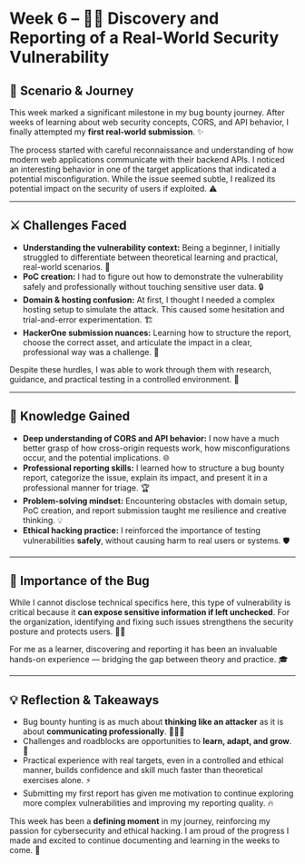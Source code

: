 # Week 6  – 🕵️‍♂️ Discovery and Reporting of a Real-World Security Vulnerability



## **🚀 Scenario & Journey**

This week marked a significant milestone in my bug bounty journey. After weeks of learning about web security concepts, CORS, and API behavior, I finally attempted my **first real-world submission**. ✨

The process started with careful reconnaissance and understanding of how modern web applications communicate with their backend APIs. I noticed an interesting behavior in one of the target applications that indicated a potential misconfiguration. While the issue seemed subtle, I realized its potential impact on the security of users if exploited. ⚠️

---

## **⚔️ Challenges Faced**

* **Understanding the vulnerability context:** Being a beginner, I initially struggled to differentiate between theoretical learning and practical, real-world scenarios. 🤔
* **PoC creation:** I had to figure out how to demonstrate the vulnerability safely and professionally without touching sensitive user data. 🔒
* **Domain & hosting confusion:** At first, I thought I needed a complex hosting setup to simulate the attack. This caused some hesitation and trial-and-error experimentation. 🏗️
* **HackerOne submission nuances:** Learning how to structure the report, choose the correct asset, and articulate the impact in a clear, professional way was a challenge. 📝

Despite these hurdles, I was able to work through them with research, guidance, and practical testing in a controlled environment. 💪

---

## **🧠 Knowledge Gained**

* **Deep understanding of CORS and API behavior:** I now have a much better grasp of how cross-origin requests work, how misconfigurations occur, and the potential implications. 🌐
* **Professional reporting skills:** I learned how to structure a bug bounty report, categorize the issue, explain its impact, and present it in a professional manner for triage. 🏆
* **Problem-solving mindset:** Encountering obstacles with domain setup, PoC creation, and report submission taught me resilience and creative thinking. 💡
* **Ethical hacking practice:** I reinforced the importance of testing vulnerabilities **safely**, without causing harm to real users or systems. 🛡️

---

## **🔑 Importance of the Bug**

While I cannot disclose technical specifics here, this type of vulnerability is critical because it **can expose sensitive information if left unchecked**. For the organization, identifying and fixing such issues strengthens the security posture and protects users. 🏢🔐

For me as a learner, discovering and reporting it has been an invaluable hands-on experience — bridging the gap between theory and practice. 🎓

---

## **💡 Reflection & Takeaways**

* Bug bounty hunting is as much about **thinking like an attacker** as it is about **communicating professionally**. 🕵️‍♀️📝
* Challenges and roadblocks are opportunities to **learn, adapt, and grow**. 🌱
* Practical experience with real targets, even in a controlled and ethical manner, builds confidence and skill much faster than theoretical exercises alone. ⚡
* Submitting my first report has given me motivation to continue exploring more complex vulnerabilities and improving my reporting quality. 🔥

This week has been a **defining moment** in my journey, reinforcing my passion for cybersecurity and ethical hacking. I am proud of the progress I made and excited to continue documenting and learning in the weeks to come. 🎯


